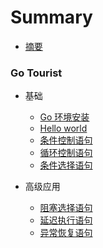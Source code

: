 # Summary

* [摘要](README.md)

### Go Tourist

* 基础
  * [Go 环境安装](go-tour/basic/installgo.md)
  * [Hello world](go-tour/basic/helloworld.md)
  * [条件控制语句](go-tour/basic/if.md)
  * [循环控制语句](go-tour/basic/loop.md)
  * [条件选择语句](go-tour/basic/switch.md)


* 高级应用
  * [阻塞选择语句](go-tour/improve/select.md)
  * [延迟执行语句](go-tour/improve/defer.md)
  * [异常恢复语句](go-tour/improve/recover.md)
